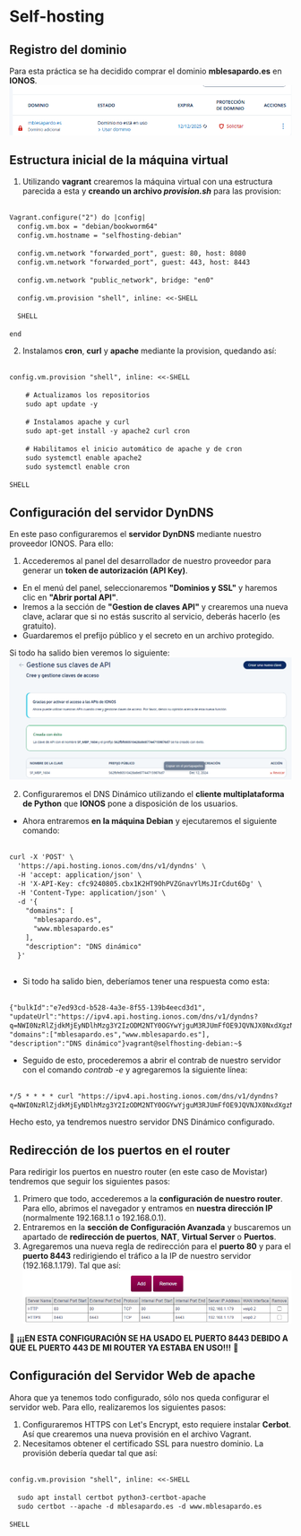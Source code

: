 # Self-hosting

## Registro del dominio
Para esta práctica se ha decidido comprar el dominio **mblesapardo.es** en **IONOS**.
![alt text](img/dominio.png)

## Estructura inicial de la máquina virtual
1. Utilizando **vagrant** crearemos la máquina virtual con una estructura parecida a esta y **creando un archivo _provision.sh_** para las provision:

```

Vagrant.configure("2") do |config|
  config.vm.box = "debian/bookworm64"
  config.vm.hostname = "selfhosting-debian"
  
  config.vm.network "forwarded_port", guest: 80, host: 8080
  config.vm.network "forwarded_port", guest: 443, host: 8443

  config.vm.network "public_network", bridge: "en0"

  config.vm.provision "shell", inline: <<-SHELL

  SHELL

end

```

2. Instalamos **cron**, **curl** y **apache** mediante la provision, quedando así:

```

config.vm.provision "shell", inline: <<-SHELL

    # Actualizamos los repositorios
    sudo apt update -y

    # Instalamos apache y curl
    sudo apt-get install -y apache2 curl cron

    # Habilitamos el inicio automático de apache y de cron
    sudo systemctl enable apache2
    sudo systemctl enable cron

SHELL

```

## Configuración del servidor DynDNS
En este paso configuraremos el **servidor DynDNS** mediante nuestro proveedor IONOS. Para ello:

1. Accederemos al panel del desarrollador de nuestro proveedor para generar un **token de autorización (API Key)**.

- En el menú del panel, seleccionaremos **"Dominios y SSL"** y haremos clic en **"Abrir portal API"**.
- Iremos a la sección de **"Gestion de claves API"** y crearemos una nueva clave, aclarar que si no estás suscrito al servicio, deberás hacerlo (es gratuito).
- Guardaremos el prefijo público y el secreto en un archivo protegido.

Si todo ha salido bien veremos lo siguiente:
![alt text](img/api-creada.png)

2. Configuraremos el DNS Dinámico utilizando el **cliente multiplataforma de Python** que **IONOS** pone a disposición de los usuarios.

- Ahora entraremos **en la máquina Debian** y ejecutaremos el siguiente comando:

```

curl -X 'POST' \
  'https://api.hosting.ionos.com/dns/v1/dyndns' \
  -H 'accept: application/json' \
  -H 'X-API-Key: cfc9240805.cbx1K2HT9OhPVZGnavYlMsJIrCdut6Dg' \
  -H 'Content-Type: application/json' \
  -d '{
    "domains": [
      "mblesapardo.es",
      "www.mblesapardo.es"
    ],
    "description": "DNS dinámico"
  }'


```

- Si todo ha salido bien, deberíamos tener una respuesta como esta:

```

{"bulkId":"e7ed93cd-b528-4a3e-8f55-139b4eecd3d1",
"updateUrl":"https://ipv4.api.hosting.ionos.com/dns/v1/dyndns?q=NWI0NzRlZjdkMjEyNDlhMzg3Y2IzODM2NTY0OGYwYjguM3RJUmFfOE9JQVNJX0NxdXgzN0IzR1I2dWxjd2ZaWW9DT0ltNURSd1BrM281Tld4Q3phSHJPakRpTUx2RDlKM0hGbDktV29XcDdJNnhScFVYTjJkM0E",
"domains":["mblesapardo.es","www.mblesapardo.es"],
"description":"DNS dinámico"}vagrant@selfhosting-debian:~$

```

- Seguido de esto, procederemos a abrir el contrab de nuestro servidor con el comando _contrab -e_ y agregaremos la siguiente línea:

```

*/5 * * * * curl "https://ipv4.api.hosting.ionos.com/dns/v1/dyndns?q=NWI0NzRlZjdkMjEyNDlhMzg3Y2IzODM2NTY0OGYwYjguM3RJUmFfOE9JQVNJX0NxdXgzN0IzR1I2dWxjd2ZaWW9DT0ltNURSd1BrM281Tld4Q3phSHJPakRpTUx2RDlKM0hGbDktV29XcDdJNnhScFVYTjJkM0E"

```

Hecho esto, ya tendremos nuestro servidor DNS Dinámico configurado.

## Redirección de los puertos en el router

Para redirigir los puertos en nuestro router (en este caso de Movistar) tendremos que seguir los siguientes pasos:

1. Primero que todo, accederemos a la **configuración de nuestro router**. Para ello, abrimos el navegador y entramos en **nuestra dirección IP** (normalmente 192.168.1.1 o 192.168.0.1).
2. Entraremos en la **sección de Configuración Avanzada** y buscaremos un apartado de **redirección de puertos**, **NAT**, **Virtual Server** o **Puertos**.
3. Agregaremos una nueva regla de redirección para el **puerto 80** y para el **puerto 8443** redirigiendo el tráfico a la IP de nuestro servidor (192.168.1.179). Tal que así:
![alt text](img/puertos.png)

🚨 **¡¡¡EN ESTA CONFIGURACIÓN SE HA USADO EL PUERTO 8443 DEBIDO A QUE EL PUERTO 443 DE MI ROUTER YA ESTABA EN USO!!!** 🚨

## Configuración del Servidor Web de apache
Ahora que ya tenemos todo configurado, sólo nos queda configurar el servidor web. Para ello, realizaremos los siguientes pasos:

1. Configuraremos HTTPS con Let's Encrypt, esto requiere instalar **Cerbot**. Así que crearemos una nueva provisión en el archivo Vagrant.
2. Necesitamos obtener el certificado SSL para nuestro dominio. La provisión debería quedar tal que así:

```

config.vm.provision "shell", inline: <<-SHELL

  sudo apt install certbot python3-certbot-apache
  sudo certbot --apache -d mblesapardo.es -d www.mblesapardo.es

SHELL

```
